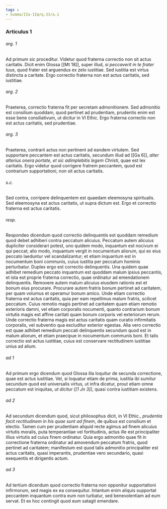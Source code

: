 ```yaml
---
tags : 
- Summa/IIa-IIæ/q.33/a.1
---
```


### Articulus 1

###### arg. 1
Ad primum sic proceditur. Videtur quod fraterna correctio non sit actus caritatis. Dicit enim Glossa [[Mt 18]], super illud, *si peccaverit in te frater tuus*, quod frater est arguendus ex zelo iustitiae. Sed iustitia est virtus distincta a caritate. Ergo correctio fraterna non est actus caritatis, sed iustitiae.

###### arg. 2
Praeterea, correctio fraterna fit per secretam admonitionem. Sed admonitio est consilium quoddam, quod pertinet ad prudentiam, prudentis enim est esse bene consiliativum, ut dicitur in VI Ethic. Ergo fraterna correctio non est actus caritatis, sed prudentiae.

###### arg. 3
Praeterea, contrarii actus non pertinent ad eandem virtutem. Sed supportare peccantem est actus caritatis, secundum illud ad [[Ga 6]], *alter alterius onera portate, et sic adimplebitis legem Christi*, quae est lex caritatis. Ergo videtur quod corrigere fratrem peccantem, quod est contrarium supportationi, non sit actus caritatis.

###### s.c.
Sed contra, corripere delinquentem est quaedam eleemosyna spiritualis. Sed eleemosyna est actus caritatis, ut supra dictum est. Ergo et correctio fraterna est actus caritatis.

###### resp.
Respondeo dicendum quod correctio delinquentis est quoddam remedium quod debet adhiberi contra peccatum alicuius. Peccatum autem alicuius dupliciter considerari potest, uno quidem modo, inquantum est nocivum ei qui peccat; alio modo, inquantum vergit in nocumentum aliorum, qui ex eius peccato laeduntur vel scandalizantur; et etiam inquantum est in nocumentum boni communis, cuius iustitia per peccatum hominis perturbatur. Duplex ergo est correctio delinquentis. Una quidem quae adhibet remedium peccato inquantum est quoddam malum ipsius peccantis, et ista est proprie fraterna correctio, quae ordinatur ad emendationem delinquentis. Removere autem malum alicuius eiusdem rationis est et bonum eius procurare. Procurare autem fratris bonum pertinet ad caritatem, per quam volumus et operamur bonum amico. Unde etiam correctio fraterna est actus caritatis, quia per eam repellimus malum fratris, scilicet peccatum. Cuius remotio magis pertinet ad caritatem quam etiam remotio exterioris damni, vel etiam corporalis nocumenti, quanto contrarium bonum virtutis magis est affine caritati quam bonum corporis vel exteriorum rerum. Unde correctio fraterna magis est actus caritatis quam curatio infirmitatis corporalis, vel subventio qua excluditur exterior egestas. Alia vero correctio est quae adhibet remedium peccati delinquentis secundum quod est in malum aliorum, et etiam praecipue in nocumentum communis boni. Et talis correctio est actus iustitiae, cuius est conservare rectitudinem iustitiae unius ad alium.

###### ad 1
Ad primum ergo dicendum quod Glossa illa loquitur de secunda correctione, quae est actus iustitiae. Vel, si loquatur etiam de prima, iustitia ibi sumitur secundum quod est universalis virtus, ut infra dicetur, prout etiam omne peccatum est iniquitas, *ut dicitur [[1 Jn 3]]*, quasi contra iustitiam existens.

###### ad 2
Ad secundum dicendum quod, sicut philosophus dicit, in VI Ethic., *prudentia facit rectitudinem in his quae sunt ad finem*, de quibus est consilium et electio. Tamen cum per prudentiam aliquid recte agimus ad finem alicuius virtutis moralis, puta temperantiae vel fortitudinis, actus ille est principaliter illius virtutis ad cuius finem ordinatur. Quia ergo admonitio quae fit in correctione fraterna ordinatur ad amovendum peccatum fratris, quod pertinet ad caritatem; manifestum est quod talis admonitio principaliter est actus caritatis, quasi imperantis, prudentiae vero secundario, quasi exequentis et dirigentis actum.

###### ad 3
Ad tertium dicendum quod correctio fraterna non opponitur supportationi infirmorum, sed magis ex ea consequitur. Intantum enim aliquis supportat peccantem inquantum contra eum non turbatur, sed benevolentiam ad eum servat. Et ex hoc contingit quod eum satagit emendare.

